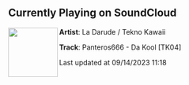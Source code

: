 ## Currently Playing on SoundCloud

[<img align="left" width="100" src="https://i1.sndcdn.com/artworks-eSiPM6Ui2NVziTDr-Se8qVQ-t500x500.jpg">](https://soundcloud.com/ladarudeparty/panteros666-da-kool-tk04)

**Artist**: La Darude / Tekno Kawaii 

**Track**: Panteros666 - Da Kool [TK04]

Last updated at 09/14/2023 11:18
